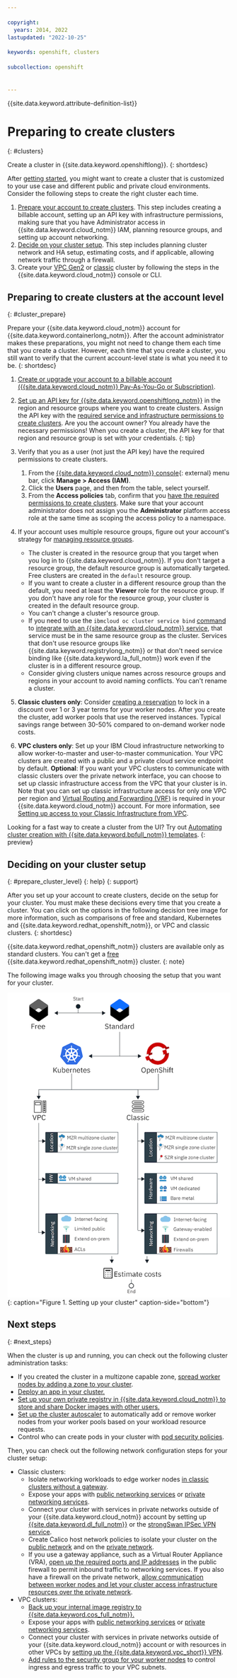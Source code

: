 ```yaml
---

copyright: 
  years: 2014, 2022
lastupdated: "2022-10-25"

keywords: openshift, clusters

subcollection: openshift


---
```


{{site.data.keyword.attribute-definition-list}}



# Preparing to create clusters
{: #clusters}


Create a cluster in {{site.data.keyword.openshiftlong}}.
{: shortdesc}

After [getting started](/docs/containers?topic=containers-getting-started), you might want to create a cluster that is customized to your use case and different public and private cloud environments. Consider the following steps to create the right cluster each time.

1. [Prepare your account to create clusters](/docs/openshift?topic=openshift-clusters#cluster_prepare). This step includes creating a billable account, setting up an API key with infrastructure permissions, making sure that you have Administrator access in {{site.data.keyword.cloud_notm}} IAM, planning resource groups, and setting up account networking.
2. [Decide on your cluster setup](/docs/openshift?topic=openshift-clusters#prepare_cluster_level). This step includes planning cluster network and HA setup, estimating costs, and if applicable, allowing network traffic through a firewall.
3. Create your [VPC Gen2](/docs/openshift?topic=openshift-cluster-create-vpc-gen2) or [classic](/docs/openshift?topic=openshift-cluster-create-classic) cluster by following the steps in the {{site.data.keyword.cloud_notm}} console or CLI.


## Preparing to create clusters at the account level
{: #cluster_prepare}

Prepare your {{site.data.keyword.cloud_notm}} account for {{site.data.keyword.containerlong_notm}}. After the account administrator makes these preparations, you might not need to change them each time that you create a cluster. However, each time that you create a cluster, you still want to verify that the current account-level state is what you need it to be.
{: shortdesc}

1. [Create or upgrade your account to a billable account ({{site.data.keyword.cloud_notm}} Pay-As-You-Go or Subscription)](https://cloud.ibm.com/registration).

2. [Set up an API key for {{site.data.keyword.openshiftlong_notm}}](/docs/openshift?topic=openshift-access-creds) in the region and resource groups where you want to create clusters. Assign the API key with the [required service and infrastructure permissions to create clusters](/docs/openshift?topic=openshift-access_reference#cluster_create_permissions).
    Are you the account owner? You already have the necessary permissions! When you create a cluster, the API key for that region and resource group is set with your credentials.
    {: tip}

3. Verify that you as a user (not just the API key) have the required permissions to create clusters.
    1. From the [{{site.data.keyword.cloud_notm}} console](https://cloud.ibm.com/){: external} menu bar, click **Manage > Access (IAM)**.
    2. Click the **Users** page, and then from the table, select yourself.
    3. From the **Access policies** tab, confirm that you [have the required permissions to create clusters](/docs/openshift?topic=openshift-access_reference#cluster_create_permissions). Make sure that your account administrator does not assign you the **Administrator** platform access role at the same time as scoping the access policy to a namespace.

4. If your account uses multiple resource groups, figure out your account's strategy for [managing resource groups](/docs/openshift?topic=openshift-access-overview#resource_groups).
    * The cluster is created in the resource group that you target when you log in to {{site.data.keyword.cloud_notm}}. If you don't target a resource group, the default resource group is automatically targeted. Free clusters are created in the `default` resource group.
    * If you want to create a cluster in a different resource group than the default, you need at least the **Viewer** role for the resource group. If you don't have any role for the resource group, your cluster is created in the default resource group.
    * You can't change a cluster's resource group.
    * If you need to use the `ibmcloud oc cluster service bind` [command](/docs/openshift?topic=openshift-kubernetes-service-cli#cs_cluster_service_bind) to [integrate with an {{site.data.keyword.cloud_notm}} service](/docs/openshift?topic=openshift-service-binding#bind-services), that service must be in the same resource group as the cluster. Services that don't use resource groups like {{site.data.keyword.registrylong_notm}} or that don't need service binding like {{site.data.keyword.la_full_notm}} work even if the cluster is in a different resource group.
    * Consider giving clusters unique names across resource groups and regions in your account to avoid naming conflicts. You can't rename a cluster.

5. **Classic clusters only**: Consider [creating a reservation](/docs/openshift?topic=openshift-reservations) to lock in a discount over 1 or 3 year terms for your worker nodes. After you create the cluster, add worker pools that use the reserved instances. Typical savings range between 30-50% compared to on-demand worker node costs.

6. **VPC clusters only**: Set up your IBM Cloud infrastructure networking to allow worker-to-master and user-to-master communication. Your VPC clusters are created with a public and a private cloud service endpoint by default. **Optional**: If you want your VPC clusters to communicate with classic clusters over the private network interface, you can choose to set up classic infrastructure access from the VPC that your cluster is in. Note that you can set up classic infrastructure access for only one VPC per region and [Virtual Routing and Forwarding (VRF)](/docs/account?topic=account-vrf-service-endpoint#vrf) is required in your {{site.data.keyword.cloud_notm}} account. For more information, see [Setting up access to your Classic Infrastructure from VPC](/docs/vpc?topic=vpc-setting-up-access-to-classic-infrastructure).




Looking for a fast way to create a cluster from the UI? Try out [Automating cluster creation with {{site.data.keyword.bpfull_notm}} templates](/docs/openshift?topic=openshift-templates).
{: preview}





## Deciding on your cluster setup
{: #prepare_cluster_level}
{: help}
{: support}

After you set up your account to create clusters, decide on the setup for your cluster. You must make these decisions every time that you create a cluster. You can click on the options in the following decision tree image for more information, such as comparisons of free and standard, Kubernetes and {{site.data.keyword.redhat_openshift_notm}}, or VPC and classic clusters.
{: shortdesc}



{{site.data.keyword.redhat_openshift_notm}} clusters are available only as standard clusters. You can't get a [free](/docs/openshift?topic=openshift-faqs#faq_free) {{site.data.keyword.redhat_openshift_notm}} cluster.
{: note}



The following image walks you through choosing the setup that you want for your cluster.


![Setting up your cluster](images/cluster-plan-dt-vpc.png "Setting up your cluster"){: caption="Figure 1. Setting up your cluster" caption-side="bottom"}



## Next steps
{: #next_steps}

When the cluster is up and running, you can check out the following cluster administration tasks:
- If you created the cluster in a multizone capable zone, [spread worker nodes by adding a zone to your cluster](/docs/openshift?topic=openshift-add_workers).
- [Deploy an app in your cluster.](/docs/containers?topic=containers-deploy_app#app_cli)
- [Set up your own private registry in {{site.data.keyword.cloud_notm}} to store and share Docker images with other users.](/docs/Registry?topic=Registry-getting-started)
- [Set up the cluster autoscaler](/docs/openshift?topic=openshift-cluster-scaling-classic-vpc) to automatically add or remove worker nodes from your worker pools based on your workload resource requests.
- Control who can create pods in your cluster with [pod security policies](/docs/containers?topic=containers-psp).

Then, you can check out the following network configuration steps for your cluster setup:
* Classic clusters:
    * Isolate networking workloads to edge worker nodes [in classic clusters without a gateway](/docs/openshift?topic=openshift-edge).
    * Expose your apps with [public networking services](/docs/openshift?topic=openshift-cs_network_planning#openshift_routers) or [private networking services](/docs/openshift?topic=openshift-cs_network_planning#private_access).
    * Connect your cluster with services in private networks outside of your {{site.data.keyword.cloud_notm}} account by setting up [{{site.data.keyword.dl_full_notm}}](/docs/dl?topic=dl-get-started-with-ibm-cloud-dl) or the [strongSwan IPSec VPN service](/docs/openshift?topic=openshift-vpn).
    * Create Calico host network policies to isolate your cluster on the [public network](/docs/openshift?topic=openshift-network_policies#isolate_workers_public) and on the [private network](/docs/openshift?topic=openshift-network_policies#isolate_workers).
    * If you use a gateway appliance, such as a Virtual Router Appliance (VRA), [open up the required ports and IP addresses](/docs/openshift?topic=openshift-firewall#firewall_inbound) in the public firewall to permit inbound traffic to networking services. If you also have a firewall on the private network, [allow communication between worker nodes and let your cluster access infrastructure resources over the private network](/docs/openshift?topic=openshift-firewall#firewall_private).
* VPC clusters:
    * [Back up your internal image registry to {{site.data.keyword.cos_full_notm}}.](/docs/openshift?topic=openshift-registry#cos_image_registry)
    * Expose your apps with [public networking services](/docs/openshift?topic=openshift-cs_network_planning#openshift_routers) or [private networking services](/docs/openshift?topic=openshift-cs_network_planning#private_access).
    * Connect your cluster with services in private networks outside of your {{site.data.keyword.cloud_notm}} account or with resources in other VPCs by [setting up the {{site.data.keyword.vpc_short}} VPN](/docs/openshift?topic=openshift-vpc-vpnaas).
    * [Add rules to the security group for your worker nodes](/docs/openshift?topic=openshift-vpc-network-policy) to control ingress and egress traffic to your VPC subnets.

